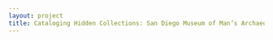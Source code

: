 ```yaml
--- 
layout: project 
title: Cataloging Hidden Collections: San Diego Museum of Man’s Archaeology, Archival and Photographic Collections
---
```



